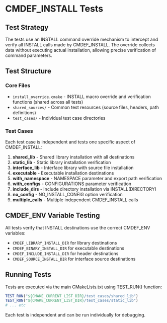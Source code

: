 # CMDEF_INSTALL Tests

## Test Strategy

The tests use an INSTALL command override mechanism to intercept and verify all INSTALL calls made by CMDEF_INSTALL. The override collects data without executing actual installation, allowing precise verification of command parameters.

## Test Structure

### Core Files

- `install_override.cmake` - INSTALL macro override and verification functions (shared across all tests)
- `shared_sources/` - Common test resources (source files, headers, path definitions)
- `test_cases/` - Individual test case directories

### Test Cases

Each test case is independent and tests one specific aspect of CMDEF_INSTALL:

1. **shared_lib** - Shared library installation with all destinations
2. **static_lib** - Static library installation verification  
3. **interface_lib** - Interface library with source file installation
4. **executable** - Executable installation destinations
5. **with_namespace** - NAMESPACE parameter and export path verification
6. **with_configs** - CONFIGURATIONS parameter verification
7. **include_dirs** - Include directory installation via INSTALL(DIRECTORY)
8. **no_config** - NO_INSTALL_CONFIG option verification
9. **multiple_calls** - Multiple independent CMDEF_INSTALL calls

## CMDEF_ENV Variable Testing

All tests verify that INSTALL destinations use the correct CMDEF_ENV variables:
- `CMDEF_LIBRARY_INSTALL_DIR` for library destinations
- `CMDEF_BINARY_INSTALL_DIR` for executable destinations  
- `CMDEF_INCLUDE_INSTALL_DIR` for header destinations
- `CMDEF_SOURCE_INSTALL_DIR` for interface source destinations

## Running Tests

Tests are executed via the main CMakeLists.txt using TEST_RUN() function:

```cmake
TEST_RUN("${CMAKE_CURRENT_LIST_DIR}/test_cases/shared_lib")
TEST_RUN("${CMAKE_CURRENT_LIST_DIR}/test_cases/static_lib")
# ... etc
```

Each test is independent and can be run individually for debugging.
